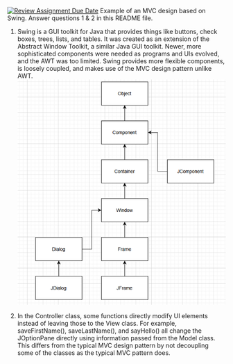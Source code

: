 [![Review Assignment Due Date](https://classroom.github.com/assets/deadline-readme-button-22041afd0340ce965d47ae6ef1cefeee28c7c493a6346c4f15d667ab976d596c.svg)](https://classroom.github.com/a/57HVEcop)
Example of an MVC design based on Swing. Answer questions 1 & 2 in this README file.

1. Swing is a GUI toolkit for Java that provides things like buttons, check boxes, trees, lists, and tables.
It was created as an extension of the Abstract Window Toolkit, a similar Java GUI toolkit. Newer, more sophisticated components were needed as programs and UIs evolved, 
and the AWT was too limited. Swing provides more flexible components, is loosely coupled, and makes use of the MVC design pattern unlike AWT.
![Class Diagram](swingclassdiagram.PNG)

2. In the Controller class, some functions directly modify UI elements instead of leaving those to the View class.
For example, saveFirstName(), saveLastName(), and sayHello() all change the JOptionPane directly using information passed from the Model class.
This differs from the typical MVC design pattern by not decoupling some of the classes as the typical MVC pattern does.
